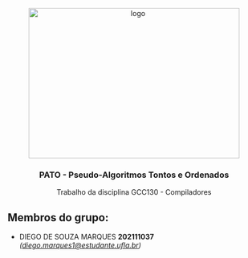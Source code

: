 <p align="center">
    <img src="https://github.com/diegomarqueszs/GCC130-2023-2-Compiladores-/assets/90580148/e860d883-0850-4762-8f20-3e4b74ca847d" alt="logo" width="420" height="300">
</p>

<h3 align="center">PATO - Pseudo-Algoritmos Tontos e Ordenados </h3>

<p align="center">
  Trabalho da disciplina GCC130 - Compiladores 
</p>
    
## Membros do grupo:
- DIEGO DE SOUZA MARQUES **202111037** *(diego.marques1@estudante.ufla.br)*

